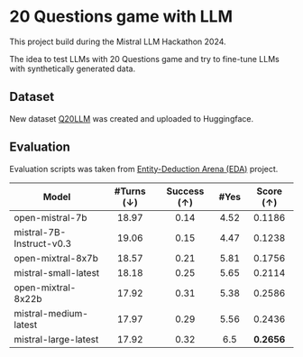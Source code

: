 # 20 Questions game with LLM

This project build during the Mistral LLM Hackathon 2024.

The idea to test LLMs with 20 Questions game and try to fine-tune LLMs with synthetically generated data.

## Dataset

New dataset [Q20LLM](https://huggingface.co/datasets/cvmistralparis/) was created and uploaded to Huggingface.

## Evaluation

Evaluation scripts was taken from [Entity-Deduction Arena (EDA)](https://github.com/apple/ml-entity-deduction-arena) project.


| Model        |    #Turns (↓)   | Success (↑) |    #Yes     | Score (↑) |
|--------------|:------------------:|:---------:|:-------------:|:--------:|
| open-mistral-7b | 18.97 | 0.14 | 4.52 | 0.1186 |
| mistral-7B-Instruct-v0.3 | 19.06 | 0.15 | 4.47 | 0.1238 |
| open-mixtral-8x7b | 18.57 | 0.21 | 5.81 | 0.1756 |
| mistral-small-latest | 18.18 | 0.25 | 5.65 | 0.2114 |
| open-mixtral-8x22b | 17.92 | 0.31 | 5.38 | 0.2586 |
| mistral-medium-latest | 17.97 | 0.29 | 5.56 | 0.2436 |
| mistral-large-latest | 17.92 | 0.32 | 6.5 | **0.2656** |